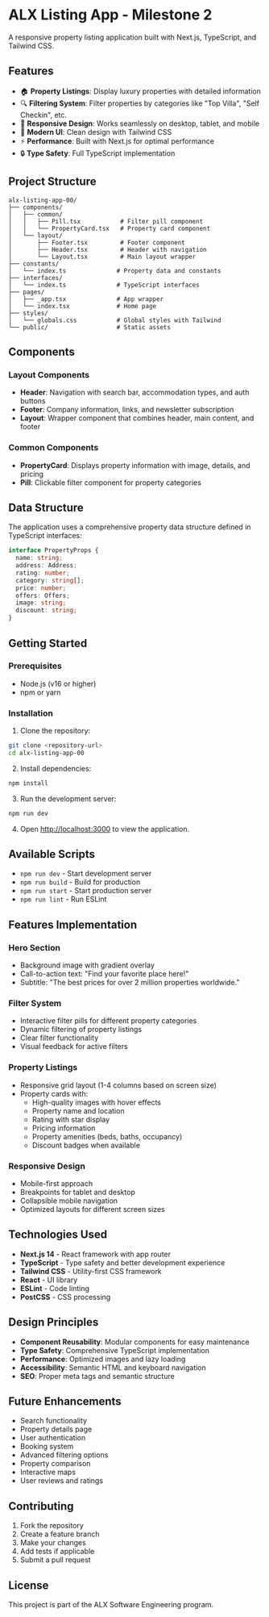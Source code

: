# ALX Listing App - Milestone 2

A responsive property listing application built with Next.js, TypeScript, and Tailwind CSS.

## Features

- 🏠 **Property Listings**: Display luxury properties with detailed information
- 🔍 **Filtering System**: Filter properties by categories like "Top Villa", "Self Checkin", etc.
- 📱 **Responsive Design**: Works seamlessly on desktop, tablet, and mobile
- 🎨 **Modern UI**: Clean design with Tailwind CSS
- ⚡ **Performance**: Built with Next.js for optimal performance
- 🔒 **Type Safety**: Full TypeScript implementation

## Project Structure

```
alx-listing-app-00/
├── components/
│   ├── common/
│   │   ├── Pill.tsx           # Filter pill component
│   │   └── PropertyCard.tsx   # Property card component
│   └── layout/
│       ├── Footer.tsx         # Footer component
│       ├── Header.tsx         # Header with navigation
│       └── Layout.tsx         # Main layout wrapper
├── constants/
│   └── index.ts              # Property data and constants
├── interfaces/
│   └── index.ts              # TypeScript interfaces
├── pages/
│   ├── _app.tsx              # App wrapper
│   └── index.tsx             # Home page
├── styles/
│   └── globals.css           # Global styles with Tailwind
└── public/                   # Static assets
```

## Components

### Layout Components
- **Header**: Navigation with search bar, accommodation types, and auth buttons
- **Footer**: Company information, links, and newsletter subscription
- **Layout**: Wrapper component that combines header, main content, and footer

### Common Components
- **PropertyCard**: Displays property information with image, details, and pricing
- **Pill**: Clickable filter component for property categories

## Data Structure

The application uses a comprehensive property data structure defined in TypeScript interfaces:

```typescript
interface PropertyProps {
  name: string;
  address: Address;
  rating: number;
  category: string[];
  price: number;
  offers: Offers;
  image: string;
  discount: string;
}
```

## Getting Started

### Prerequisites

- Node.js (v16 or higher)
- npm or yarn

### Installation

1. Clone the repository:
```bash
git clone <repository-url>
cd alx-listing-app-00
```

2. Install dependencies:
```bash
npm install
```

3. Run the development server:
```bash
npm run dev
```

4. Open [http://localhost:3000](http://localhost:3000) to view the application.

## Available Scripts

- `npm run dev` - Start development server
- `npm run build` - Build for production
- `npm run start` - Start production server
- `npm run lint` - Run ESLint

## Features Implementation

### Hero Section
- Background image with gradient overlay
- Call-to-action text: "Find your favorite place here!"
- Subtitle: "The best prices for over 2 million properties worldwide."

### Filter System
- Interactive filter pills for different property categories
- Dynamic filtering of property listings
- Clear filter functionality
- Visual feedback for active filters

### Property Listings
- Responsive grid layout (1-4 columns based on screen size)
- Property cards with:
  - High-quality images with hover effects
  - Property name and location
  - Rating with star display
  - Pricing information
  - Property amenities (beds, baths, occupancy)
  - Discount badges when available

### Responsive Design
- Mobile-first approach
- Breakpoints for tablet and desktop
- Collapsible mobile navigation
- Optimized layouts for different screen sizes

## Technologies Used

- **Next.js 14** - React framework with app router
- **TypeScript** - Type safety and better development experience
- **Tailwind CSS** - Utility-first CSS framework
- **React** - UI library
- **ESLint** - Code linting
- **PostCSS** - CSS processing

## Design Principles

- **Component Reusability**: Modular components for easy maintenance
- **Type Safety**: Comprehensive TypeScript implementation
- **Performance**: Optimized images and lazy loading
- **Accessibility**: Semantic HTML and keyboard navigation
- **SEO**: Proper meta tags and semantic structure

## Future Enhancements

- Search functionality
- Property details page
- User authentication
- Booking system
- Advanced filtering options
- Property comparison
- Interactive maps
- User reviews and ratings

## Contributing

1. Fork the repository
2. Create a feature branch
3. Make your changes
4. Add tests if applicable
5. Submit a pull request

## License

This project is part of the ALX Software Engineering program.
